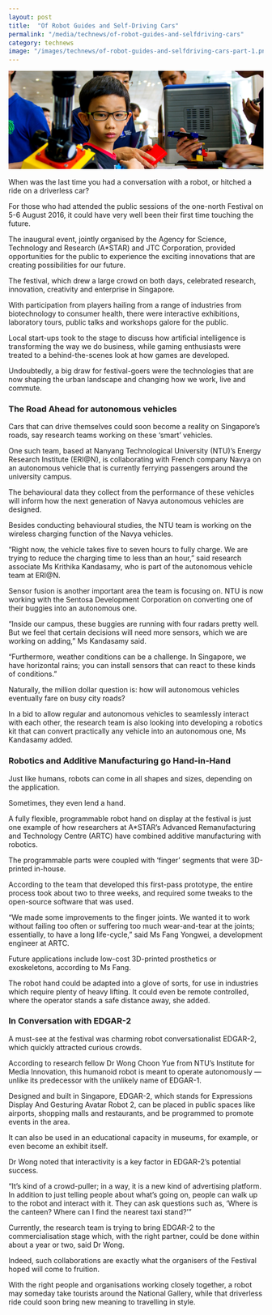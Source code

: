 ```yaml
---
layout: post
title:  "Of Robot Guides and Self-Driving Cars"
permalink: "/media/technews/of-robot-guides-and-selfdriving-cars"
category: technews
image: "/images/technews/of-robot-guides-and-selfdriving-cars-part-1.png"
---
```


![Of Robot Guides and Self-Driving Cars](/images/technews/of-robot-guides-and-selfdriving-cars-part-1.png)

When was the last time you had a conversation with a robot, or hitched a ride on a driverless car?

For those who had attended the public sessions of the one-north Festival on 5-6 August 2016, it could have very well been their first time touching the future. 

The inaugural event, jointly organised by the Agency for Science, Technology and Research (A*STAR) and JTC Corporation, provided opportunities for the public to experience the exciting innovations that are creating possibilities for our future. 

The festival, which drew a large crowd on both days, celebrated research, innovation, creativity and enterprise in Singapore. 

With participation from players hailing from a range of industries from biotechnology to consumer health, there were interactive exhibitions, laboratory tours, public talks and workshops galore for the public.

Local start-ups took to the stage to discuss how artificial intelligence is transforming the way we do business, while gaming enthusiasts were treated to a behind-the-scenes look at how games are developed.

Undoubtedly, a big draw for festival-goers were the technologies that are now shaping the urban landscape and changing how we work, live and commute.

### **The Road Ahead for autonomous vehicles**
Cars that can drive themselves could soon become a reality on Singapore’s roads, say research teams working on these ‘smart’ vehicles. 

One such team, based at Nanyang Technological University (NTU)’s Energy Research Institute (ERI@N), is collaborating with French company Navya on an autonomous vehicle that is currently ferrying passengers around the university campus. 

The behavioural data they collect from the performance of these vehicles will inform how the next generation of Navya autonomous vehicles are designed.

Besides conducting behavioural studies, the NTU team is working on the wireless charging function of the Navya vehicles. 

“Right now, the vehicle takes five to seven hours to fully charge. We are trying to reduce the charging time to less than an hour,” said research associate Ms Krithika Kandasamy, who is part of the autonomous vehicle team at ERI@N.

Sensor fusion is another important area the team is focusing on. NTU is now working with the Sentosa Development Corporation on converting one of their buggies into an autonomous one. 

“Inside our campus, these buggies are running with four radars pretty well. But we feel that certain decisions will need more sensors, which we are working on adding,” Ms Kandasamy said. 

“Furthermore, weather conditions can be a challenge. In Singapore, we have horizontal rains; you can install sensors that can react to these kinds of conditions.”

Naturally, the million dollar question is: how will autonomous vehicles eventually fare on busy city roads?

In a bid to allow regular and autonomous vehicles to seamlessly interact with each other, the research team is also looking into developing a robotics kit that can convert practically any vehicle into an autonomous one, Ms Kandasamy added. 

### **Robotics and Additive Manufacturing go Hand-in-Hand**
Just like humans, robots can come in all shapes and sizes, depending on the application.

Sometimes, they even lend a hand. 

A fully flexible, programmable robot hand on display at the festival is just one example of how researchers at A*STAR’s Advanced Remanufacturing and Technology Centre (ARTC) have combined additive manufacturing with robotics. 

The programmable parts were coupled with ‘finger’ segments that were 3D-printed in-house. 

According to the team that developed this first-pass prototype, the entire process took about two to three weeks, and required some tweaks to the open-source software that was used. 

“We made some improvements to the finger joints. We wanted it to work without failing too often or suffering too much wear-and-tear at the joints; essentially, to have a long life-cycle,” said Ms Fang Yongwei, a development engineer at ARTC.

Future applications include low-cost 3D-printed prosthetics or exoskeletons, according to Ms Fang.

The robot hand could be adapted into a glove of sorts, for use in industries which require plenty of heavy lifting. It could even be remote controlled, where the operator stands a safe distance away, she added.

### **In Conversation with EDGAR-2**
A must-see at the festival was charming robot conversationalist EDGAR-2, which quickly attracted curious crowds. 

According to research fellow Dr Wong Choon Yue from NTU’s Institute for Media Innovation, this humanoid robot is meant to operate autonomously — unlike its predecessor with the unlikely name of EDGAR-1.

Designed and built in Singapore, EDGAR-2, which stands for Expressions Display And Gesturing Avatar Robot 2, can be placed in public spaces like airports, shopping malls and restaurants, and be programmed to promote events in the area. 

It can also be used in an educational capacity in museums, for example, or even become an exhibit itself.

Dr Wong noted that interactivity is a key factor in EDGAR-2’s potential success. 

“It’s kind of a crowd-puller; in a way, it is a new kind of advertising platform. In addition to just telling people about what’s going on, people can walk up to the robot and interact with it. They can ask questions such as, ‘Where is the canteen? Where can I find the nearest taxi stand?’”

Currently, the research team is trying to bring EDGAR-2 to the commercialisation stage which, with the right partner, could be done within about a year or two, said Dr Wong.

Indeed, such collaborations are exactly what the organisers of the Festival hoped will come to fruition. 

With the right people and organisations working closely together, a robot may someday take tourists around the National Gallery, while that driverless ride could soon bring new meaning to travelling in style.

